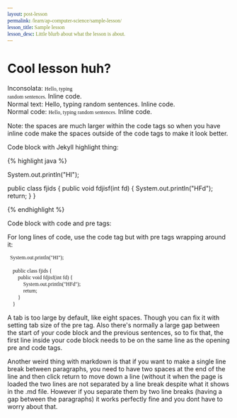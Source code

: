```yaml
---
layout: post-lesson
permalink: /learn/ap-computer-science/sample-lesson/
lesson_title: Sample lesson
lesson_desc: Little blurb about what the lesson is about.
---
```


<link rel="stylesheet" type="text/css" href="//fonts.googleapis.com/css?family=Inconsolata" />
<style> 
  code{
  	font-family: Inconsolata;
  }
</style>

# Cool lesson huh?

Inconsolata: <code style="font-family: Inconsolata;">Hello, typing random sentences.</code> Inline code.  
Normal text: Hello, typing random sentences. Inline code.  
Normal code: <code>Hello, typing random sentences.</code> Inline code.  

Note: the spaces are much larger within the code tags so when you have inline code make the spaces outside of the code tags to make it look better. 


Code block with Jekyll highlight thing:

{% highlight java %}

System.out.println("HI");

public class fjids {
    public void fdjisf(int fd) {
    System.out.println("HFd");
      return;
    }
}

{% endhighlight %}

Code block with code and pre tags:

For long lines of code, use the code tag but with pre tags wrapping around it:
<pre style="tab-size: 4;"><code style="font-family: Inconsolata;">	System.out.println("HI");

	public class fjids {
		public void fdjisf(int fd) {
			System.out.println("HFd");
			return;
		}
	}
</code></pre>

A tab is too large by default, like eight spaces. Though you can fix it with setting tab size of the pre tag. 
Also there's normally a large gap between the start of your code block and the previous sentences, so to fix that, the first line inside your code block needs to be on the same line as the opening pre and code tags. 

Another weird thing with markdown is that if you want to make a single line break between paragraphs, you need to have two spaces at the end of the line and then click return to move down a line (without it when the page is loaded the two lines are not separated by a line break despite what it shows in the .md file. However if you separate them by two line breaks (having a gap between the paragraphs) it works perfectly fine and you dont have to worry about that. 

